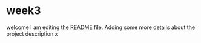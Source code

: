# week3
welcome
I am editing the README file. Adding some more details about the project description.x
